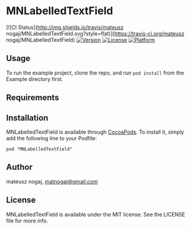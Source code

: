 # MNLabelledTextField

[![CI Status](http://img.shields.io/travis/mateusz nogaj/MNLabelledTextField.svg?style=flat)](https://travis-ci.org/mateusz nogaj/MNLabelledTextField)
[![Version](https://img.shields.io/cocoapods/v/MNLabelledTextField.svg?style=flat)](http://cocoadocs.org/docsets/MNLabelledTextField)
[![License](https://img.shields.io/cocoapods/l/MNLabelledTextField.svg?style=flat)](http://cocoadocs.org/docsets/MNLabelledTextField)
[![Platform](https://img.shields.io/cocoapods/p/MNLabelledTextField.svg?style=flat)](http://cocoadocs.org/docsets/MNLabelledTextField)

## Usage

To run the example project, clone the repo, and run `pod install` from the Example directory first.

## Requirements

## Installation

MNLabelledTextField is available through [CocoaPods](http://cocoapods.org). To install
it, simply add the following line to your Podfile:

    pod "MNLabelledTextField"

## Author

mateusz nogaj, matnogaj@gmail.com

## License

MNLabelledTextField is available under the MIT license. See the LICENSE file for more info.


